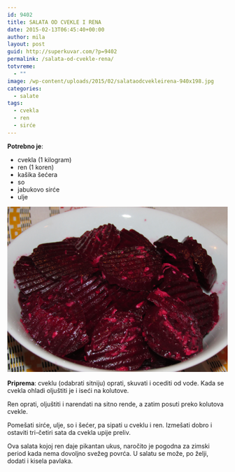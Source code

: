 ```yaml
---
id: 9402
title: SALATA OD CVEKLE I RENA
date: 2015-02-13T06:45:40+00:00
author: mila
layout: post
guid: http://superkuvar.com/?p=9402
permalink: /salata-od-cvekle-rena/
totvreme:
  - ""
image: /wp-content/uploads/2015/02/salataodcvekleirena-940x198.jpg
categories:
  - salate
tags:
  - cvekla
  - ren
  - sirće
---
```

**Potrebno je**:

  * cvekla (1 kilogram)
  * ren (1 koren)
  * kašika šećera
  * so
  * jabukovo sirće
  * ulje

![<img class="alignnone size-medium wp-image-9405" src="/wp-content/uploads/2015/02/salataodcvekleirena-1024x768.jpg" alt="salataodcvekleirena" width="300" height="225" />](/wp-content/uploads/2015/02/salataodcvekleirena.jpg)

**Priprema**: cveklu (odabrati sitniju) oprati, skuvati i ocediti od vode. Kada se cvekla ohladi oljuštiti je i iseći na kolutove.

Ren oprati, oljuštiti i narendati na sitno rende, a zatim posuti preko kolutova cvekle.

Pomešati sirće, ulje, so i šećer, pa sipati u cveklu i ren. Izmešati dobro i ostaviti tri-četiri sata da cvekla upije preliv.

Ova salata kojoj ren daje pikantan ukus, naročito je pogodna za zimski period kada nema dovoljno svežeg povrća. U salatu se može, po želji, dodati i kisela pavlaka.

&nbsp;